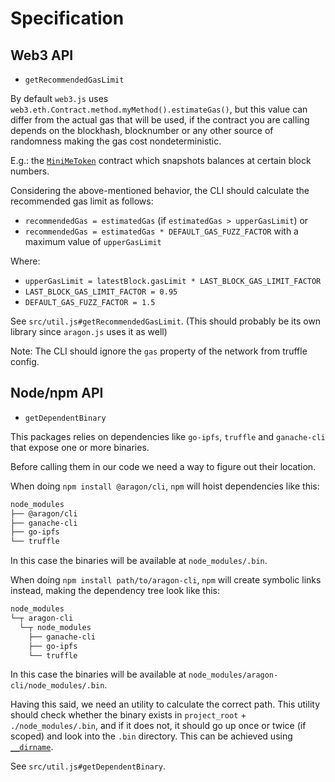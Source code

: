# Specification

## Web3 API

- `getRecommendedGasLimit`

By default `web3.js` uses `web3.eth.Contract.method.myMethod().estimateGas()`, but this value can
differ from the actual gas that will be used, if the contract you are calling depends on the
blockhash, blocknumber or any other source of randomness making the gas cost nondeterministic.

E.g.: the [`MiniMeToken`](https://github.com/aragon/aragon-apps/blob/master/shared/minime/contracts/MiniMeToken.sol)
contract which snapshots balances at certain block numbers.

Considering the above-mentioned behavior, the CLI should calculate the recommended gas limit
as follows:

- `recommendedGas = estimatedGas` (if `estimatedGas > upperGasLimit`) or
- `recommendedGas = estimatedGas * DEFAULT_GAS_FUZZ_FACTOR` with a maximum value of `upperGasLimit`

Where:

- `upperGasLimit = latestBlock.gasLimit * LAST_BLOCK_GAS_LIMIT_FACTOR`
- `LAST_BLOCK_GAS_LIMIT_FACTOR = 0.95`
- `DEFAULT_GAS_FUZZ_FACTOR = 1.5`

See `src/util.js#getRecommendedGasLimit`.
(This should probably be its own library since `aragon.js` uses it as well)

Note: The CLI should ignore the `gas` property of the network from truffle config.

## Node/npm API

- `getDependentBinary`
  
This packages relies on dependencies like `go-ipfs`, `truffle` and `ganache-cli` that expose one
or more binaries.

Before calling them in our code we need a way to figure out their location.

When doing `npm install @aragon/cli`, `npm` will hoist dependencies like this:

```md
node_modules
├── @aragon/cli
├── ganache-cli
├── go-ipfs
└── truffle
```

In this case the binaries will be available at `node_modules/.bin`.

When doing `npm install path/to/aragon-cli`, `npm` will create symbolic links instead, making the
dependency tree look like this:

```md
node_modules
└─┬ aragon-cli
  └─┬ node_modules
    ├── ganache-cli
    ├── go-ipfs
    └── truffle
```

In this case the binaries will be available at `node_modules/aragon-cli/node_modules/.bin`.

Having this said, we need an utility to calculate the correct path. This utility should check
whether the binary exists in `project_root` + `./node_modules/.bin`, and if it does not,
it should go up once or twice (if scoped) and look into the `.bin` directory. This can be achieved
using [`__dirname`][dirname-docs].

See `src/util.js#getDependentBinary`.

[dirname-docs]: https://nodejs.org/docs/latest/api/globals.html#globals_dirname
